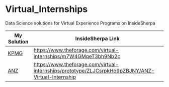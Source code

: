 # Virtual_Internships
Data Science solutions for Virtual Experience Programs on InsideSherpa

My Solution                                                                     |  InsideSherpa Link
------------------------------------------------                                |--------------------------------------------------------------------------
[KPMG](https://github.com/AparGarg99/Virtual_Internships/tree/main/KPMG)        | https://www.theforage.com/virtual-internships/m7W4GMqeT3bh9Nb2c
[ANZ](https://github.com/AparGarg99/Virtual_Internships/tree/main/ANZ)          | https://www.theforage.com/virtual-internships/prototype/ZLJCsrpkHo9pZBJNY/ANZ-Virtual-Internship
